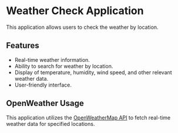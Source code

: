 # Weather Check Application

This application allows users to check the weather by location.

## Features

- Real-time weather information.
- Ability to search for weather by location.
- Display of temperature, humidity, wind speed, and other relevant weather data.
- User-friendly interface.

## OpenWeather Usage

This application utilizes the [OpenWeatherMap API](https://openweathermap.org/) to fetch real-time weather data for specified locations.
